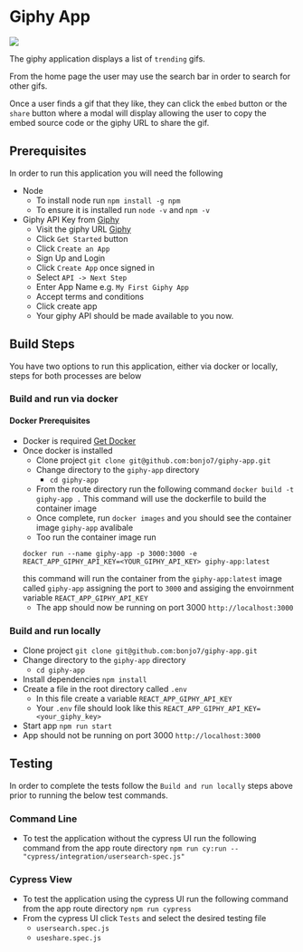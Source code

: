 # Giphy App

![][giphyApp]

The giphy application displays a list of `trending` gifs. 

From the home page the user may use the search bar in order to search for other gifs.

Once a user finds a gif that they like, they can click the `embed` button or the `share` button where a modal will display allowing the user to copy the embed source code or the giphy URL to share the gif.

## Prerequisites

In order to run this application you will need the following

- Node
  - To install node run `npm install -g npm`
  - To ensure it is installed run `node -v` and `npm -v`
- Giphy API Key from [Giphy](https://developers.giphy.com/)
  - Visit the giphy URL [Giphy](https://developers.giphy.com/)
  - Click `Get Started` button
  - Click `Create an App`
  - Sign Up and Login
  - Click `Create App` once signed in
  - Select `API -> Next Step`
  - Enter App Name e.g. `My First Giphy App`
  - Accept terms and conditions
  - Click create app
  - Your giphy API should be made available to you now.

## Build Steps
You have two options to run this application, either via docker or locally, steps for both processes are below
### Build and run via docker
#### Docker Prerequisites
- Docker is required [Get Docker](https://docs.docker.com/get-docker/)
- Once docker is installed
  - Clone project `git clone git@github.com:bonjo7/giphy-app.git`
  - Change directory to the `giphy-app` directory
    - `cd giphy-app`
  - From the route directory run the following command `docker build -t giphy-app .` This command will use the dockerfile to build the container image
  - Once complete, run `docker images` and you should see the container image `giphy-app` avalibale
  - Too run the container image run 
  ```
  docker run --name giphy-app -p 3000:3000 -e REACT_APP_GIPHY_API_KEY=<YOUR_GIPHY_API_KEY> giphy-app:latest
  ``` 
  this command will run the container from the `giphy-app:latest` image called `giphy-app` assigning the port to `3000` and assiging the envoirnment variable `REACT_APP_GIPHY_API_KEY`
  - The app should now be running on port 3000 `http://localhost:3000`

### Build and run locally
- Clone project `git clone git@github.com:bonjo7/giphy-app.git`
- Change directory to the `giphy-app` directory
  - `cd giphy-app`
- Install dependencies `npm install`
- Create a file in the root directory called `.env`
  - In this file create a variable `REACT_APP_GIPHY_API_KEY`
  - Your `.env` file should look like this `REACT_APP_GIPHY_API_KEY=<your_giphy_key>`
- Start app `npm run start`
- App should not be running on port 3000 `http://localhost:3000`

## Testing
In order to complete the tests follow the `Build and run locally` steps above prior to running the below test commands.

### Command Line
- To test the application without the cypress UI run the following command from the app route directory `npm run cy:run -- "cypress/integration/usersearch-spec.js"`

### Cypress View
- To test the application using the cypress UI run the following command from the app route directory `npm run cypress`
- From the cypress UI click `Tests` and select the desired testing file
  - `usersearch.spec.js`
  - `useshare.spec.js`

[giphyApp]: ./src/Images/GiphyApp.png
